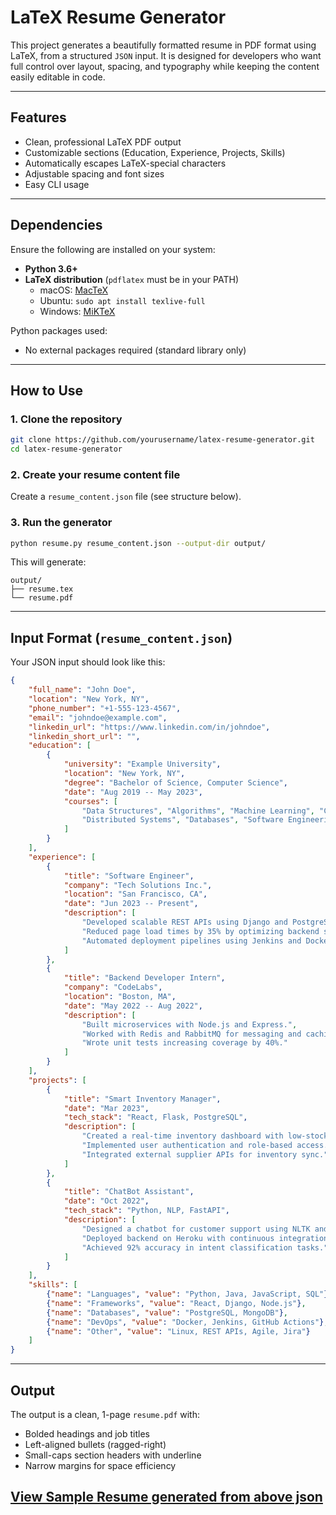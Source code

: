 # LaTeX Resume Generator

This project generates a beautifully formatted resume in PDF format using LaTeX, from a structured `JSON` input. It is designed for developers who want full control over layout, spacing, and typography while keeping the content easily editable in code.

---

## Features

- Clean, professional LaTeX PDF output
- Customizable sections (Education, Experience, Projects, Skills)
- Automatically escapes LaTeX-special characters
- Adjustable spacing and font sizes
- Easy CLI usage

---

## Dependencies

Ensure the following are installed on your system:

- **Python 3.6+**
- **LaTeX distribution** (`pdflatex` must be in your PATH)
  - macOS: [MacTeX](https://tug.org/mactex/)
  - Ubuntu: `sudo apt install texlive-full`
  - Windows: [MiKTeX](https://miktex.org/)

Python packages used:
- No external packages required (standard library only)

---

## How to Use

### 1. Clone the repository

```bash
git clone https://github.com/yourusername/latex-resume-generator.git
cd latex-resume-generator
```

### 2. Create your resume content file

Create a `resume_content.json` file (see structure below).

### 3. Run the generator

```bash
python resume.py resume_content.json --output-dir output/
```

This will generate:
```
output/
├── resume.tex
└── resume.pdf 
```

---

## Input Format (`resume_content.json`)

Your JSON input should look like this:

```json
{
    "full_name": "John Doe",
    "location": "New York, NY",
    "phone_number": "+1-555-123-4567",
    "email": "johndoe@example.com",
    "linkedin_url": "https://www.linkedin.com/in/johndoe",
    "linkedin_short_url": "",
    "education": [
        {
            "university": "Example University",
            "location": "New York, NY",
            "degree": "Bachelor of Science, Computer Science",
            "date": "Aug 2019 -- May 2023",
            "courses": [
                "Data Structures", "Algorithms", "Machine Learning", "Cloud Computing",
                "Distributed Systems", "Databases", "Software Engineering"
            ]
        }
    ],
    "experience": [
        {
            "title": "Software Engineer",
            "company": "Tech Solutions Inc.",
            "location": "San Francisco, CA",
            "date": "Jun 2023 -- Present",
            "description": [
                "Developed scalable REST APIs using Django and PostgreSQL.",
                "Reduced page load times by 35% by optimizing backend services.",
                "Automated deployment pipelines using Jenkins and Docker."
            ]
        },
        {
            "title": "Backend Developer Intern",
            "company": "CodeLabs",
            "location": "Boston, MA",
            "date": "May 2022 -- Aug 2022",
            "description": [
                "Built microservices with Node.js and Express.",
                "Worked with Redis and RabbitMQ for messaging and caching.",
                "Wrote unit tests increasing coverage by 40%."
            ]
        }
    ],
    "projects": [
        {
            "title": "Smart Inventory Manager",
            "date": "Mar 2023",
            "tech_stack": "React, Flask, PostgreSQL",
            "description": [
                "Created a real-time inventory dashboard with low-stock alerts.",
                "Implemented user authentication and role-based access.",
                "Integrated external supplier APIs for inventory sync."
            ]
        },
        {
            "title": "ChatBot Assistant",
            "date": "Oct 2022",
            "tech_stack": "Python, NLP, FastAPI",
            "description": [
                "Designed a chatbot for customer support using NLTK and SpaCy.",
                "Deployed backend on Heroku with continuous integration setup.",
                "Achieved 92% accuracy in intent classification tasks."
            ]
        }
    ],
    "skills": [
        {"name": "Languages", "value": "Python, Java, JavaScript, SQL"},
        {"name": "Frameworks", "value": "React, Django, Node.js"},
        {"name": "Databases", "value": "PostgreSQL, MongoDB"},
        {"name": "DevOps", "value": "Docker, Jenkins, GitHub Actions"},
        {"name": "Other", "value": "Linux, REST APIs, Agile, Jira"}
    ]
}
```

---

## Output

The output is a clean, 1-page `resume.pdf` with:

- Bolded headings and job titles
- Left-aligned bullets (ragged-right)
- Small-caps section headers with underline
- Narrow margins for space efficiency

[View Sample Resume generated from above json](/sample/resume.pdf)
---
